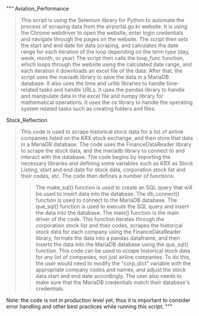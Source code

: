 """
Aviation_Performance 
> This script is using the Selenium library for Python to automate the process of scraping data from the airportal.go.kr website. It is using the Chrome webdriver to open the website, enter login credentials and navigate through the pages on the website. The script then sets the start and end date for data scraping, and calculates the date range for each iteration of the loop depending on the term type (day, week, month, or year)
The script then calls the loop_func function, which loops through the website using the calculated date range, and each iteration it downloads an excel file of the data. After that, the script uses the mariadb library to save the data in a MariaDB database.
It also uses the time and urllib libraries to handle time-related tasks and handle URLs.
It uses the pandas library to handle and manipulate data in the excel file and numpy library for mathematical operations.
It uses the os library to handle the operating system related tasks such as creating folders and files.

Stock_Reflection 
> This code is used to scrape historical stock data for a list of airline companies listed on the KRX stock exchange, and then store that data in a MariaDB database. The code uses the FinanceDataReader library to scrape the stock data, and the mariadb library to connect to and interact with the database.
The code begins by importing the necessary libraries and defining some variables such as KRX as Stock Listing, start and end date for stock data, corporation stock list and their codes, etc.
The code then defines a number of functions:
>>The make_sql() function is used to create an SQL query that will be used to insert data into the database.
>>The db_connect() function is used to connect to the MariaDB database.
>>The que_sql() function is used to execute the SQL query and insert the data into the database.
>>The main() function is the main driver of the code. This function iterates through the corporation stock list and their codes, scrapes the historical stock data for each company using the FinanceDataReader library, formats the data into a pandas dataframe, and then inserts the data into the MariaDB database using the que_sql() function.
This code can be used to scrape historical stock data for any list of companies, not just airline companies. To do this, the user would need to modify the "corp_dict" variable with the appropriate company codes and names, and adjust the stock data start and end date accordingly. The user also needs to make sure that the MariaDB credentials match their database's credentials.

Note: the code is not in production level yet, thus it is important to consider error handling and other best practices while running this script.
"""

